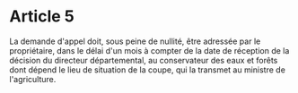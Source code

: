 # Article 5

La demande d'appel doit, sous peine de nullité, être adressée par le propriétaire, dans le délai d'un mois à compter de la date de réception de la décision du directeur départemental, au conservateur des eaux et forêts dont dépend le lieu de situation de la coupe, qui la transmet au ministre de l'agriculture.
